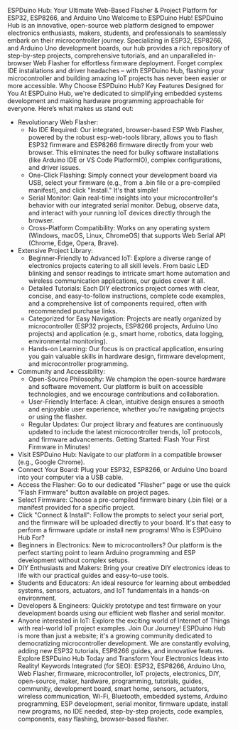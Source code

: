 ESPDuino Hub: Your Ultimate Web-Based Flasher & Project Platform for ESP32, ESP8266, and Arduino Uno
Welcome to ESPDuino Hub!
ESPDuino Hub is an innovative, open-source web platform designed to empower electronics enthusiasts, makers, students, and professionals to seamlessly embark on their microcontroller journey. Specializing in ESP32, ESP8266, and Arduino Uno development boards, our hub provides a rich repository of step-by-step projects, comprehensive tutorials, and an unparalleled in-browser Web Flasher for effortless firmware deployment. Forget complex IDE installations and driver headaches – with ESPDuino Hub, flashing your microcontroller and building amazing IoT projects has never been easier or more accessible.
Why Choose ESPDuino Hub? Key Features Designed for You
At ESPDuino Hub, we're dedicated to simplifying embedded systems development and making hardware programming approachable for everyone. Here’s what makes us stand out:
 * Revolutionary Web Flasher:
   * No IDE Required: Our integrated, browser-based ESP Web Flasher, powered by the robust esp-web-tools library, allows you to flash ESP32 firmware and ESP8266 firmware directly from your web browser. This eliminates the need for bulky software installations (like Arduino IDE or VS Code PlatformIO), complex configurations, and driver issues.
   * One-Click Flashing: Simply connect your development board via USB, select your firmware (e.g., from a .bin file or a pre-compiled manifest), and click "Install." It's that simple!
   * Serial Monitor: Gain real-time insights into your microcontroller's behavior with our integrated serial monitor. Debug, observe data, and interact with your running IoT devices directly through the browser.
   * Cross-Platform Compatibility: Works on any operating system (Windows, macOS, Linux, ChromeOS) that supports Web Serial API (Chrome, Edge, Opera, Brave).
 * Extensive Project Library:
   * Beginner-Friendly to Advanced IoT: Explore a diverse range of electronics projects catering to all skill levels. From basic LED blinking and sensor readings to intricate smart home automation and wireless communication applications, our guides cover it all.
   * Detailed Tutorials: Each DIY electronics project comes with clear, concise, and easy-to-follow instructions, complete code examples, and a comprehensive list of components required, often with recommended purchase links.
   * Categorized for Easy Navigation: Projects are neatly organized by microcontroller (ESP32 projects, ESP8266 projects, Arduino Uno projects) and application (e.g., smart home, robotics, data logging, environmental monitoring).
   * Hands-on Learning: Our focus is on practical application, ensuring you gain valuable skills in hardware design, firmware development, and microcontroller programming.
 * Community and Accessibility:
   * Open-Source Philosophy: We champion the open-source hardware and software movement. Our platform is built on accessible technologies, and we encourage contributions and collaboration.
   * User-Friendly Interface: A clean, intuitive design ensures a smooth and enjoyable user experience, whether you're navigating projects or using the flasher.
   * Regular Updates: Our project library and features are continuously updated to include the latest microcontroller trends, IoT protocols, and firmware advancements.
Getting Started: Flash Your First Firmware in Minutes!
 * Visit ESPDuino Hub: Navigate to our platform in a compatible browser (e.g., Google Chrome).
 * Connect Your Board: Plug your ESP32, ESP8266, or Arduino Uno board into your computer via a USB cable.
 * Access the Flasher: Go to our dedicated "Flasher" page or use the quick "Flash Firmware" button available on project pages.
 * Select Firmware: Choose a pre-compiled firmware binary (.bin file) or a manifest provided for a specific project.
 * Click "Connect & Install": Follow the prompts to select your serial port, and the firmware will be uploaded directly to your board. It's that easy to perform a firmware update or install new programs!
Who is ESPDuino Hub For?
 * Beginners in Electronics: New to microcontrollers? Our platform is the perfect starting point to learn Arduino programming and ESP development without complex setups.
 * DIY Enthusiasts and Makers: Bring your creative DIY electronics ideas to life with our practical guides and easy-to-use tools.
 * Students and Educators: An ideal resource for learning about embedded systems, sensors, actuators, and IoT fundamentals in a hands-on environment.
 * Developers & Engineers: Quickly prototype and test firmware on your development boards using our efficient web flasher and serial monitor.
 * Anyone interested in IoT: Explore the exciting world of Internet of Things with real-world IoT project examples.
Join Our Journey!
ESPDuino Hub is more than just a website; it's a growing community dedicated to democratizing microcontroller development. We are constantly evolving, adding new ESP32 tutorials, ESP8266 guides, and innovative features.
Explore ESPDuino Hub Today and Transform Your Electronics Ideas into Reality!
Keywords Integrated (for SEO):
ESP32, ESP8266, Arduino Uno, Web Flasher, firmware, microcontroller, IoT projects, electronics, DIY, open-source, maker, hardware, programming, tutorials, guides, community, development board, smart home, sensors, actuators, wireless communication, Wi-Fi, Bluetooth, embedded systems, Arduino programming, ESP development, serial monitor, firmware update, install new programs, no IDE needed, step-by-step projects, code examples, components, easy flashing, browser-based flasher.
